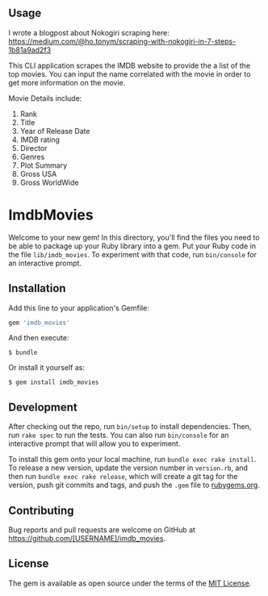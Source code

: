 ## Usage
I wrote a blogpost about Nokogiri scraping here: https://medium.com/@ho.tonym/scraping-with-nokogiri-in-7-steps-1b81a9ad2f3

This CLI application scrapes the IMDB website to provide the a list of the top movies. You can input the name correlated with the movie in order to get more information on the movie.

Movie Details include:
1. Rank
2. Title
3. Year of Release Date
4. IMDB rating
5. Director
6. Genres
7. Plot Summary
8. Gross USA
9. Gross WorldWide

# ImdbMovies

Welcome to your new gem! In this directory, you'll find the files you need to be able to package up your Ruby library into a gem. Put your Ruby code in the file `lib/imdb_movies`. To experiment with that code, run `bin/console` for an interactive prompt.


## Installation

Add this line to your application's Gemfile:

```ruby
gem 'imdb_movies'
```

And then execute:

    $ bundle

Or install it yourself as:

    $ gem install imdb_movies


## Development

After checking out the repo, run `bin/setup` to install dependencies. Then, run `rake spec` to run the tests. You can also run `bin/console` for an interactive prompt that will allow you to experiment.

To install this gem onto your local machine, run `bundle exec rake install`. To release a new version, update the version number in `version.rb`, and then run `bundle exec rake release`, which will create a git tag for the version, push git commits and tags, and push the `.gem` file to [rubygems.org](https://rubygems.org).

## Contributing

Bug reports and pull requests are welcome on GitHub at https://github.com/[USERNAME]/imdb_movies.

## License

The gem is available as open source under the terms of the [MIT License](https://opensource.org/licenses/MIT).
